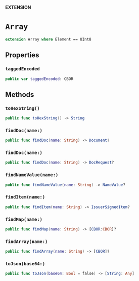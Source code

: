 **EXTENSION**

# `Array`
```swift
extension Array where Element == UInt8
```

## Properties
### `taggedEncoded`

```swift
public var taggedEncoded: CBOR
```

## Methods
### `toHexString()`

```swift
public func toHexString() -> String
```

### `findDoc(name:)`

```swift
public func findDoc(name: String) -> Document?
```

### `findDoc(name:)`

```swift
public func findDoc(name: String) -> DocRequest?
```

### `findNameValue(name:)`

```swift
public func findNameValue(name: String) -> NameValue?
```

### `findItem(name:)`

```swift
public func findItem(name: String) -> IssuerSignedItem?
```

### `findMap(name:)`

```swift
public func findMap(name: String) -> [CBOR:CBOR]?
```

### `findArray(name:)`

```swift
public func findArray(name: String) -> [CBOR]?
```

### `toJson(base64:)`

```swift
public func toJson(base64: Bool = false) -> [String: Any]
```
